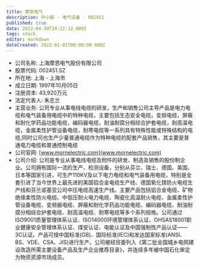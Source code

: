 ```yaml
---
title: 摩恩电气
description: 中小板 - 电气设备 - 002451
published: true
date: 2022-04-30T19:22:12.000Z
tags: stock
editor: markdown
dateCreated: 2022-01-01T00:00:00.000Z
---
```


- 公司名称: 上海摩恩电气股份有限公司
- 股票代码: 002451.SZ
- 所在地: 上海 - 上海市
- 成立日期: 1997年10月05日
- 注册资本: 43,920万元
- 法定代表人: 朱志兰
- 主营业务: 公司专业从事电线电缆的研发，生产和销售公司主导产品是电力电缆和电气装备用电缆中的特种电缆，主要包括生态安全电缆，变频电缆，屏蔽和耐化学药品功能电缆，编码器电缆，耐油耐腐分相综合护套电缆，耐高温电缆，金属柔性护管设备电缆，耐寒电缆等一系列具有特殊性能或特殊结构的电缆;同时公司也生产少量普通电缆作为特种电缆的配套产品销售，其主要是普通电力电缆和普通控制电缆
- 公司官网: [www.mornelectric.com](www.mornelectric.com)
- 公司介绍: 公司是专业从事电线电缆及附件的研发、制造及销售的股份制企业。公司拥有国际一流的生产、检测设备，分别从芬兰、瑞士、德国、美国、日本等国家引进，可生产110KV及以下电力电缆和电气装备用电缆，特别是全套引进了当今世界上最先进的美国铝合金电缆生产线、德国氧化镁防火电缆生产线和芬兰诺基亚公司中压电缆高速生产线。主要产品包括铝合金电缆、矿物绝缘柔性防火电缆、中低压耐火电力电缆、陶瓷化高温耐火电缆、金属柔性护管设备电缆、变频器电缆、屏蔽和耐化学药品功能电缆、编码器电缆、耐油耐腐分相综合护套电缆、耐高温电缆、耐寒电缆等多个系列规格。公司通过ISO9001质量管理体系认证、ISO14000环境管理体系认证、OHSAS18001职业健康安全管理体系认证、煤安认证、电能认证及中国强制性产品认证——3C认证。产品可按中国标准(GB)、国际标准(IEC)和发达国家标准(ANSI、BS、VDE、CSA、JIS)进行生产。公司被经贸委列入《第二批全国城乡电网建设改造所需主要设备产品及生产企业推荐目录》，并连续多年被中国石化审定为物资资源市场成员。



